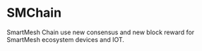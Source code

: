 # SMChain
SmartMesh Chain use new consensus and new block reward for SmartMesh ecosystem devices and IOT. 
